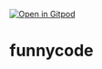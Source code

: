 [![Open in Gitpod](https://gitpod.io/button/open-in-gitpod.svg)](https://gitpod.io/#https://github.com/pxy0592/funnycode)
# funnycode
